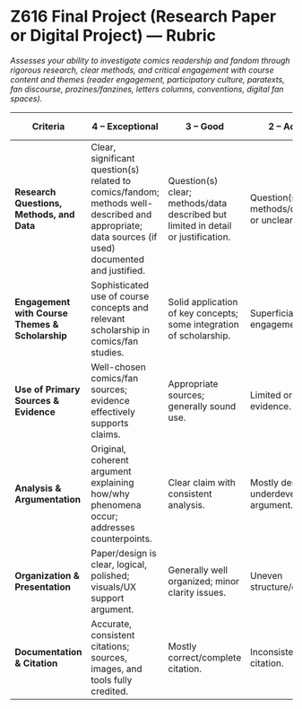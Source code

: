 # Z616 Final Project (Research Paper or Digital Project) — Rubric

_Assesses your ability to investigate comics readership and fandom through rigorous research, clear methods, and critical engagement with course content and themes (reader engagement, participatory culture, paratexts, fan discourse, prozines/fanzines, letters columns, conventions, digital fan spaces)._

| Criteria | 4 – Exceptional | 3 – Good | 2 – Acceptable | 1 – Unacceptable |
|---|---|---|---|---|
| **Research Questions, Methods, and Data** | Clear, significant question(s) related to comics/fandom; methods well-described and appropriate; data sources (if used) documented and justified. | Question(s) clear; methods/data described but limited in detail or justification. | Question(s) vague; methods/data minimal or unclear. | No clear question or method; data undocumented. |
| **Engagement with Course Themes & Scholarship** | Sophisticated use of course concepts and relevant scholarship in comics/fan studies. | Solid application of key concepts; some integration of scholarship. | Superficial or uneven engagement. | Little/no engagement. |
| **Use of Primary Sources & Evidence** | Well-chosen comics/fan sources; evidence effectively supports claims. | Appropriate sources; generally sound use. | Limited or generic evidence. | Inadequate or undocumented evidence. |
| **Analysis & Argumentation** | Original, coherent argument explaining how/why phenomena occur; addresses counterpoints. | Clear claim with consistent analysis. | Mostly descriptive; underdeveloped argument. | Lacks discernible argument. |
| **Organization & Presentation** | Paper/design is clear, logical, polished; visuals/UX support argument. | Generally well organized; minor clarity issues. | Uneven structure/design. | Disorganized or unclear. |
| **Documentation & Citation** | Accurate, consistent citations; sources, images, and tools fully credited. | Mostly correct/complete citation. | Inconsistent/incomplete citation. | Missing/incorrect citations. |
